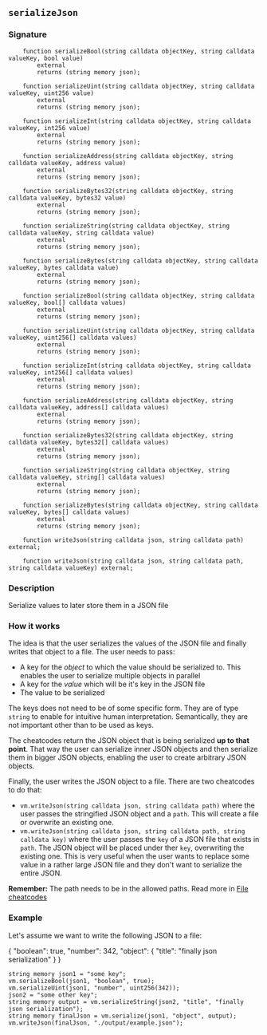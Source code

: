 ## `serializeJson`

### Signature

```solidity
    function serializeBool(string calldata objectKey, string calldata valueKey, bool value)
        external
        returns (string memory json);

    function serializeUint(string calldata objectKey, string calldata valueKey, uint256 value)
        external
        returns (string memory json);

    function serializeInt(string calldata objectKey, string calldata valueKey, int256 value)
        external
        returns (string memory json);

    function serializeAddress(string calldata objectKey, string calldata valueKey, address value)
        external
        returns (string memory json);

    function serializeBytes32(string calldata objectKey, string calldata valueKey, bytes32 value)
        external
        returns (string memory json);

    function serializeString(string calldata objectKey, string calldata valueKey, string calldata value)
        external
        returns (string memory json);

    function serializeBytes(string calldata objectKey, string calldata valueKey, bytes calldata value)
        external
        returns (string memory json);

    function serializeBool(string calldata objectKey, string calldata valueKey, bool[] calldata values)
        external
        returns (string memory json);

    function serializeUint(string calldata objectKey, string calldata valueKey, uint256[] calldata values)
        external
        returns (string memory json);

    function serializeInt(string calldata objectKey, string calldata valueKey, int256[] calldata values)
        external
        returns (string memory json);

    function serializeAddress(string calldata objectKey, string calldata valueKey, address[] calldata values)
        external
        returns (string memory json);

    function serializeBytes32(string calldata objectKey, string calldata valueKey, bytes32[] calldata values)
        external
        returns (string memory json);

    function serializeString(string calldata objectKey, string calldata valueKey, string[] calldata values)
        external
        returns (string memory json);

    function serializeBytes(string calldata objectKey, string calldata valueKey, bytes[] calldata values)
        external
        returns (string memory json);

    function writeJson(string calldata json, string calldata path) external;

    function writeJson(string calldata json, string calldata path, string calldata valueKey) external;
```

### Description

Serialize values to later store them in a JSON file

### How it works

The idea is that the user serializes the values of the JSON file and finally writes that object to a file. The user needs to pass:

- A key for the _object_ to which the value should be serialized to. This enables the user to serialize multiple objects in parallel
- A key for the _value_ which will be it's key in the JSON file
- The value to be serialized

The keys does not need to be of some specific form. They are of type `string` to enable for intuitive human interpretation. Semantically, they are not important other than to be used as keys.

The cheatcodes return the JSON object that is being serialized **up to that point**. That way the user can serialize inner JSON objects and then serialize them in bigger JSON objects, enabling the user to create arbitrary JSON objects.

Finally, the user writes the JSON object to a file. There are two cheatcodes to do that:

- `vm.writeJson(string calldata json, string calldata path)` where the user passes the stringified JSON object and a `path`. This will create a file or overwrite an existing one.
- `vm.writeJson(string calldata json, string calldata path, string calldata key)` where the user passes the `key` of a JSON file that exists in `path`. The JSON object will be placed under ther `key`, overwriting the existing one. This is very useful when the user wants to replace some value in a rather large JSON file and they don't want to serialize the entire JSON.

**Remember:** The path needs to be in the allowed paths. Read more in [File cheatcodes](../fs.md)

### Example

Let's assume we want to write the following JSON to a file:

{ "boolean": true, "number": 342, "object": { "title": "finally json serialization" } }

```solidity
string memory json1 = "some key";
vm.serializeBool(json1, "boolean", true);
vm.serializeUint(json1, "number", uint256(342));
json2 = "some other key";
string memory output = vm.serializeString(json2, "title", "finally json serialization");
string memory finalJson = vm.serialize(json1, "object", output);
vm.writeJson(finalJson, "./output/example.json");
```
